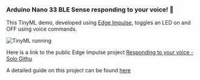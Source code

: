 ### Arduino Nano 33 BLE Sense responding to your voice! :rocket:


This TinyML demo, developed using [Edge Impulse](https://edgeimpulse.com), toggles an LED on and OFF using voice commands.

![TinyML running](media/Arduino%20Nano%2033%20BLE%20Sense.gif)

Here is a link to the public Edge Impulse project [Responding to your voice - Solo Githu](https://studio.edgeimpulse.com/public/236631/latest)

A detailed guide on this project can be found [here](https://docs.edgeimpulse.com/docs/tutorials/responding-to-your-voice)

